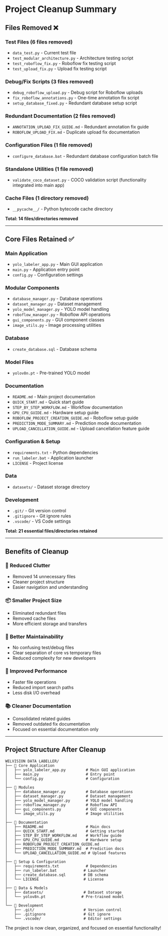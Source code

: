 # Project Cleanup Summary

## Files Removed ❌

### Test Files (6 files removed)
- `data_test.py` - Current test file
- `test_modular_architecture.py` - Architecture testing script
- `test_roboflow_fix.py` - Roboflow fix testing script  
- `test_upload_fix.py` - Upload fix testing script

### Debug/Fix Scripts (3 files removed)
- `debug_roboflow_upload.py` - Debug script for Roboflow uploads
- `fix_roboflow_annotations.py` - One-time annotation fix script
- `setup_database_fixed.py` - Redundant database setup script

### Redundant Documentation (2 files removed)
- `ANNOTATION_UPLOAD_FIX_GUIDE.md` - Redundant annotation fix guide
- `ROBOFLOW_UPLOAD_FIX.md` - Duplicate upload fix documentation

### Configuration Files (1 file removed)
- `configure_database.bat` - Redundant database configuration batch file

### Standalone Utilities (1 file removed)
- `validate_coco_dataset.py` - COCO validation script (functionality integrated into main app)

### Cache Files (1 directory removed)
- `__pycache__/` - Python bytecode cache directory

**Total: 14 files/directories removed**

---

## Core Files Retained ✅

### Main Application
- `yolo_labeler_app.py` - Main GUI application
- `main.py` - Application entry point
- `config.py` - Configuration settings

### Modular Components
- `database_manager.py` - Database operations
- `dataset_manager.py` - Dataset management
- `yolo_model_manager.py` - YOLO model handling
- `roboflow_manager.py` - Roboflow API operations
- `gui_components.py` - GUI component classes
- `image_utils.py` - Image processing utilities

### Database
- `create_database.sql` - Database schema

### Model Files
- `yolov8n.pt` - Pre-trained YOLO model

### Documentation
- `README.md` - Main project documentation
- `QUICK_START.md` - Quick start guide
- `STEP_BY_STEP_WORKFLOW.md` - Workflow documentation
- `GPU_CPU_GUIDE.md` - Hardware setup guide
- `ROBOFLOW_PROJECT_CREATION_GUIDE.md` - Roboflow setup guide
- `PREDICTION_MODE_SUMMARY.md` - Prediction mode documentation
- `UPLOAD_CANCELLATION_GUIDE.md` - Upload cancellation feature guide

### Configuration & Setup
- `requirements.txt` - Python dependencies
- `run_labeler.bat` - Application launcher
- `LICENSE` - Project license

### Data
- `datasets/` - Dataset storage directory

### Development
- `.git/` - Git version control
- `.gitignore` - Git ignore rules
- `.vscode/` - VS Code settings

**Total: 21 essential files/directories retained**

---

## Benefits of Cleanup

### 🧹 **Reduced Clutter**
- Removed 14 unnecessary files
- Cleaner project structure
- Easier navigation and understanding

### 📦 **Smaller Project Size**
- Eliminated redundant files
- Removed cache files
- More efficient storage and transfers

### 🔧 **Better Maintainability**
- No confusing test/debug files
- Clear separation of core vs temporary files
- Reduced complexity for new developers

### 🚀 **Improved Performance**
- Faster file operations
- Reduced import search paths
- Less disk I/O overhead

### 📚 **Cleaner Documentation**
- Consolidated related guides
- Removed outdated fix documentation
- Focused on essential documentation only

---

## Project Structure After Cleanup

```
WELVISION DATA LABELLER/
├── 📁 Core Application
│   ├── yolo_labeler_app.py         # Main GUI application
│   ├── main.py                     # Entry point
│   └── config.py                   # Configuration
│
├── 📁 Modules
│   ├── database_manager.py         # Database operations
│   ├── dataset_manager.py          # Dataset management
│   ├── yolo_model_manager.py       # YOLO model handling
│   ├── roboflow_manager.py         # Roboflow API
│   ├── gui_components.py           # GUI components
│   └── image_utils.py              # Image utilities
│
├── 📁 Documentation
│   ├── README.md                   # Main docs
│   ├── QUICK_START.md              # Getting started
│   ├── STEP_BY_STEP_WORKFLOW.md    # Workflow guide
│   ├── GPU_CPU_GUIDE.md            # Hardware setup
│   ├── ROBOFLOW_PROJECT_CREATION_GUIDE.md
│   ├── PREDICTION_MODE_SUMMARY.md  # Prediction docs
│   └── UPLOAD_CANCELLATION_GUIDE.md # Upload features
│
├── 📁 Setup & Configuration
│   ├── requirements.txt            # Dependencies
│   ├── run_labeler.bat            # Launcher
│   ├── create_database.sql        # DB schema
│   └── LICENSE                    # License
│
├── 📁 Data & Models
│   ├── datasets/                  # Dataset storage
│   └── yolov8n.pt                # Pre-trained model
│
└── 📁 Development
    ├── .git/                      # Version control
    ├── .gitignore                 # Git ignore
    └── .vscode/                   # Editor settings
```

The project is now clean, organized, and focused on essential functionality!
